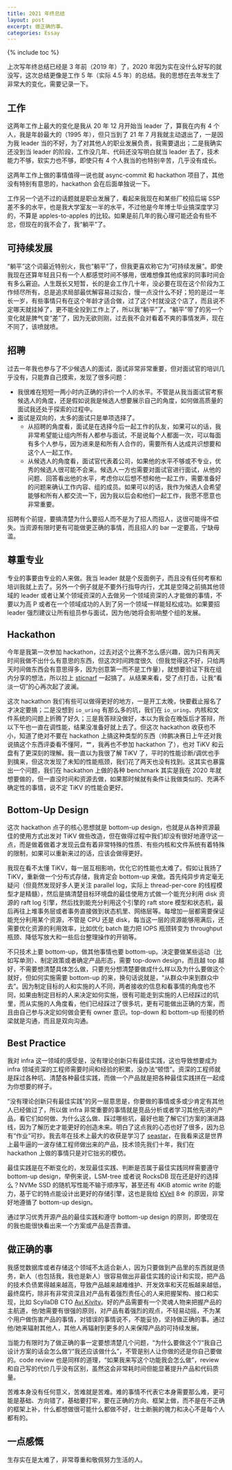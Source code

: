 ```yaml
---
title: 2021 年终总结
layout: post
excerpt: 做正确的事。
categories: Essay
---
```


{% include toc %}

上次写年终总结已经是 3 年前（2019 年）了，2020 年因为实在没什么好写的就没写，这次总结更像是工作 5 年（实际 4.5 年）的总结。我的思想在去年发生了非常大的变化，需要记录一下。

## 工作

这两年工作上最大的变化是我从 20 年 12 月开始当 leader 了，算我在内有 4 个人，我是年龄最大的（1995 年），但只当到了 21 年 7 月我就主动退出了，一是因为我 leader 当的不好，为了对其他人的职业发展负责，我需要退出；二是我确实还没到当 leader 的阶段，工作没几年、代码还没写明白就当 leader 去了，技术能力不够，软实力也不够，即使只有 4 个人我当的也特别辛苦，几乎没有成长。

这两年工作上做的事情值得一说也就 async-commit 和 hackathon 项目了，其他没有特别有意思的，hackathon 会在后面单独说一下。

工作另一个逃不过的话题就是职业发展了，看起来我现在和某些厂校招后端 SSP 差不多的水平，也是我大学室友一半的水平，不过他是今年博士毕业搞深度学习的，不算是 apples-to-apples 的比较。如果是前几年的我心理可能还会有些不忿，但现在的我不会了，我“躺平”了。

## 可持续发展

“躺平”这个词最近特别火，我也“躺平”了，但我更喜欢称它为“可持续发展”。即使我现在还算年轻且只有一个人都感觉时间不够用，很难想像其他成家的同事时间会有多么窘迫。人生既长又短暂，长的是会工作几十年，没必要在现在这个阶段为工作倾尽所有，总是追求局部最优解容易过拟合，慢一点没什么不好；短的是过一年长一岁，有些事情只有在这个年龄才适合做，过了这个村就没这个店了，而且说不定哪天就挂掉了，更不能全投到工作上了，所以我“躺平”了。“躺平”带了的另一个变化就是脾气变“差”了，因为无欲则刚，过去我不会对看着不爽的事情发声，现在不同了，该喷就喷。

## 招聘

过去一年我也参与了不少候选人的面试，面试非常非常重要，但对面试官的培训几乎没有，只能靠自己摸索，发现了很多问题：

- 我很难在短短一两小时内正确的评价一个人的水平。不管是从我当面试官考察候选人的角度，还是假如说我是候选人想要展示自己的角度，如何做高质量的面试我还处于探索的过程中。
- 面试是双向的，太多的面试只是单项选择了。
  - 从招聘的角度看，面试是在选择今后一起工作的队友，如果可以的话，我非常希望能让组内所有人都参与面试，不是说每个人都面一次，可以每面有多个人参与，因为进来是和所有人合作的，需要所有人达成共识想要和这个人一起工作。
  - 从候选人的角度看，面试官代表着公司，如果他的水平不够或不专业，优秀的候选人很可能不会来。候选人一方也需要对面试官进行面试，从他的问题、回答看出他的水平，考虑你以后想不想和他一起工作，需要准备好的问题来确认工作内容、组的成员。如果可以的话，我作为候选人会希望能够和所有人都交流一下，因为我以后会和他们一起工作，我愿不愿意也非常重要。

招聘有个前提，要搞清楚为什么要招人而不是为了招人而招人，这很可能得不偿失。当资源有限时更有可能做更正确的事情，而且招人的 bar 一定要高，宁缺毋滥。

## 尊重专业

专业的事要由专业的人来做。我当 leader 就是个反面例子，而且没有任何考察和培训我就上去了。另外一个例子就是不要外行指导内行，尤其是空降之前搞其他领域的 leader 或者让某个领域资深的人去做另一个领域资深的人才能做的事情，不要以为高 P 或者在一个领域成功的人到了另一个领域一样能轻松成功。如果要招 leader 强烈建议让所有组员参与面试，因为他/她将会影响整个组的发展。

## Hackathon

今年是我第一次参加 hackathon，过去对这个比赛不怎么感兴趣，因为只有两天时间我做不出什么有意思的东西，但这次时间跨度很久（但我觉得这不好，只给两天时间做东西会有意思得多，因为创意第一而不是工作量），就想要验证下我在组内分享的想法，所以拉上 [sticnarf](https://github.com/sticnarf) 一起搞了。从结果来看，受了点打击，让我“看淡一切”的心再次起了波澜。

这次 hackathon 我们有些可以做得更好的地方，一是开工太晚，快要截止报名了才决定要搞；二是没想到 `io_uring` 有那么多的坑，我们在 `io_uring`、内核和文件系统的问题上折腾了好久；三是我答辩没做好，本以为我会在晚饭后才答辩，所以下午也一直在调性能，结果没准备好就上去了。但这次 hackathon 收获也不小，知道了绝对不要在 hackathon 上搞这种类型的东西（帅鹏决赛日上午还对我说搞这个东西评委看不懂阿，艹，我再也不参加 hackathon 了），也对 TiKV 和云盘有了更深刻的理解。我一直以为我很了解 TiKV 了，平时的性能诊断/调优也手到擒来，但这次发现了未知的性能瓶颈，我们花了两天也没有找到。这其实也暴露出一个问题，我们在 hackathon 上做的各种 benchmark 其实是我在 2020 年就想要做的，但一直没时间和资源去做，如果那时候就有条件让我做类似的、充满不确定性的事情，说不定 TiKV 的性能会更好。

## Bottom-Up Design

这次 hackathon 点子的核心思想就是 bottom-up design，也就是从各种资源最佳的使用方式出发对 TiKV 做些改造，但在做得过程中我们却没有很好地遵守这一点，而是做着做着才发现云盘有着非常特殊的性质、有些内核和文件系统有着特殊的限制，如果可以重新来过的话，应该会做得更好。

我现在看不太懂 TiKV，每一层互相影响，优化它的性能也太难了。假如让我扬了 TiKV，重新做一个分布式存储，我肯定会 bottom-up 来做。首先纯异步肯定毫无疑问（但竟然发现好多人更关注 parallel log，实际上 thread-per-core 的线程模型才是精髓），然后是搞清楚目标环境盘的最佳使用方式做一个能充分利用 disk 资源的 raft log 引擎，然后找到能充分利用这个引擎的 raft store 模型和状态机，最后再往上堆事务层或者事务直接做到状态机里、网络层等。每增加一层都需要保证能充分利用某个资源，不管是 CPU 还是 disk，每当这一层的资源能够用满后，还需要优化资源的利用效率，比如优化 batch 能力把 IOPS 瓶颈转变为 throughput 瓶颈、降低写放大和一些后台整理操作的开销等。

不只技术上要 bottom-up，做其他事情也要 bottom-up。决定要做某些运动（比如写单测）、制定政策或者确定产品形态，需要 top-down design，而且越 top 越好，不需要想清楚具体怎么做，只要充分想清楚要做成什么样以及为什么要做这个就好，但如何实施需要 bottom-up 的来，换句话说就是，“从群众中来到群众中去”。因为制定目标的人和实施的人不同，两者接收的信息和看事情的角度也不同，如果由制定目标的人来决定如何实施，很有可能走到实施的人已经踩过的坑里，而从实施的人角度看，他们已经踩过了很多坑，更有可能做出正确的方案，而且由自己参与决定如何做会更有 owner 意识。top-down 和 bottom-up 衔接的桥梁就是沟通，而且是双向沟通。

## Best Practice

我对 infra 这一领域的感受是，没有理论创新只有最佳实践，这也导致想要成为 infra 领域资深的工程师需要时间和经验的积累，没办法“顿悟”。资深的工程师就是踩过各种坑、清楚各种最佳实践，而做一个产品就是把各种最佳实践拼在一起成为你想要的样子。

“没有理论创新只有最佳实践”的另一层意思是，你要做的事情或多或少肯定有其他人已经做过了，所以做 infra 非常重要的事情就是竞品分析或者学习其他先进的产品，看它们如何做、为什么这么做、踩过哪些坑，最好也能了解它们方案的演进路线，因为了解历史才能更好的创造未来。明白了这点我的心态也好了很多，因为总有“作业”可抄。我去年在技术上最大的收获是学习了 [seastar](https://github.com/scylladb/seastar)，在我看来这是世界上最牛逼的一波存储工程师做出来的产品，技术领先我们十年，我们在 hackathon 上做的事情只是对它拙劣的模仿。

最佳实践是在不断变化的，发现最佳实践、判断是否属于最佳实践同样需要遵守 bottom-up design，举例来说，LSM-tree 或者说 RocksDB 现在还是好的选择么？NVMe SSD 的随机写性能不输于顺序写，甚至还有 4KiB atomic write 的能力，基于它的特点能设计出更好的存储引擎，这也是我给 [KVell](https://youjiali1995.github.io/reading/reading-notes/#12-19--kvell-the-design-and-implementation-of-a-fast-persistent-key-value-store--8) 8☆ 的原因，非常好地遵循了 bottom-up design。

通过学习优秀开源产品的最佳实践和遵守 bottom-up design 的原则，即使现在的我也能很快看出来一个方案或产品是否靠谱。

## 做正确的事

我感觉数据库或者存储这个领域不太适合新人，因为只要做到产品里的东西就是债务，新人（也包括我，我也是新人）很容易做出非最佳实践的设计和实现，把产品的技术负债累得越来越高，导致产品越来越难维护、开发效率和天花板越来越低，最终腐朽，除非有非常资深且对产品有着强烈责任心的人来把握架构、接口和实现，比如 ScyllaDB CTO [Avi Kivity](https://github.com/avikivity)。好的产品需要有一个灵魂人物来把握产品的主航道，他/她需要有很强的原则，对产品有着强烈的观点，不轻易动摇，不为某个用户做伤害产品的事情，对错误的事情说不，不能妥协，坚持做正确的事。通过他/她来辐射其他人，其他人再辐射到更多的人来保障产品的可持续发展。

当能力有限时为了做正确的事一定要想清楚几个问题，“为什么要做这个”/“我自己设计方案的话会怎么做”/“我还应该做什么”，不管是别人让你做的还是你自己要做的。code review 也是同样的道理，“如果我来写这个功能我会怎么做”，review 和自己写的代价几乎没有区别，虽然这会非常耗时间但能显著提升产品和代码质量。

苦难本身没有任何意义，苦难就是苦难。难的事情不代表它本身需要那么难，更可能是基础、方向错了，基础要打牢，要在正确的方向、框架上做，而不是在不正确的框架上补，什么都想做很可能什么都做不好，壮士断腕的魄力和决心不是每个人都有的。

## 一点感慨

生存实在是太难了，非常尊重和敬佩努力生活的人。